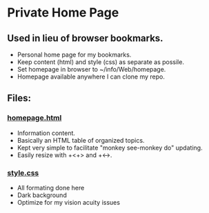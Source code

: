 # Private Home Page

## Used in lieu of browser bookmarks.

* Personal home page for my bookmarks.
* Keep content (html) and style (css) as separate as possile.
* Set homepage in browser to ~/info/Web/homepage.
* Homepage available anywhere I can clone my repo.

## Files:
### [homepage.html](homepage.html)
* Information content.
* Basically an HTML table of organized topics.
* Kept very simple to facilitate "monkey see-monkey do" updating.
* Easily resize with <ctrl>+<+> and <ctrl>+<->.

### [style.css](style.css)
* All formating done here
* Dark background
* Optimize for my vision acuity issues

